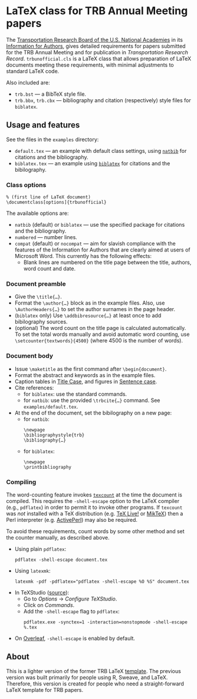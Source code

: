 # LaTeX class for TRB Annual Meeting papers

The [Transportation Research Board of the U.S. National Academies](http://trb.org) in its [Information for Authors](http://onlinepubs.trb.org/onlinepubs/AM/InfoForAuthors.pdf), gives detailed requirements for papers submitted for the TRB Annual Meeting and for publication in *Transportation Research Record*. `trbunofficial.cls` is a LaTeX class that allows preparation of LaTeX documents meeting these requirements, with minimal adjustments to standard LaTeX code.

Also included are:
- `trb.bst` — a BibTeX style file.
- `trb.bbx`, `trb.cbx` — bibliography and citation (respectively) style files for `biblatex`.

## Usage and features

See the files in the `examples` directory:
- `default.tex` — an example with default class settings, using [`natbib`](http://ctan.org/pkg/natbib) for citations and the bibliography.
- `biblatex.tex` — an example using [`biblatex`](https://ctan.org/pkg/biblatex) for citations and the bibilography.

### Class options
```
% (first line of LaTeX document)
\documentclass[options]{trbunofficial}
```

The available options are:
- `natbib` (default) or `biblatex` — use the specified package for citations and the bibliography.
- `numbered` — number lines.
- `compat` (default) or `nocompat` — aim for slavish compliance with the features of the Information for Authors that are clearly aimed at users of Microsoft Word. This currently has the following effects:
  - Blank lines are numbered on the title page between the title, authors, word count and date.

### Document preamble

- Give the `\title{…}`.
- Format the `\author{…}` block as in the example files. Also, use `\AuthorHeaders{…}` to set the author surnames in the page header.
- (`biblatex` only) Use `\addbibresource{…}` at least once to add bibilography sources.
- (optional) The word count on the title page is calculated automatically. To set the total words manually and avoid automatic word counting, use `\setcounter{textwords}{4500}` (where 4500 is the number of words).

### Document body

- Issue `\maketitle` as the first command after `\begin{document}`.
- Format the abstract and keywords as in the example files.
- Caption tables in [Title Case](https://en.wikipedia.org/wiki/Letter_case#Title_case), and figures in  [Sentence case](https://en.wikipedia.org/wiki/Letter_case#Sentence_case).
- Cite references:
  - for `biblatex`: use the standard commands.
  - for `natbib`: use the provided `\trbcite{…}` command. See `examples/default.tex`.
- At the end of the document, set the bibilography on a new page:
  - for `natbib`:
    ```
    \newpage
    \bibliographystyle{trb}
    \bibliography{…}
    ```
  - for `biblatex`:
    ```
    \newpage
    \printbibliography
    ```

### Compiling

The word-counting feature invokes [`texcount`](http://app.uio.no/ifi/texcount/) at the time the document is compiled. This requires the `-shell-escape` option to the LaTeX compiler (e.g., `pdflatex`) in order to permit it to invoke other programs. If `texcount` was *not* installed with a TeX distribution (e.g. [TeX Live!](https://www.tug.org/texlive/) or [MikTeX](https://miktex.org/)) then a Perl interpreter (e.g. [ActivePerl](http://www.activestate.com/activeperl/downloads)) may also be required.

To avoid these requirements, count words by some other method and set the counter manually, as described above.

- Using plain `pdflatex`:
  ```
  pdflatex -shell-escape document.tex
  ```
- Using `latexmk`:
  ```
  latexmk -pdf -pdflatex="pdflatex -shell-escape %O %S" document.tex
  ```
- In TeXStudio ([source](http://tex.stackexchange.com/questions/233511/inkscape-and-shell-escape-with-texstudio)):
  - Go to *Options* → *Configure TeXStudio*.
  - Click on *Commands*.
  - Add the `-shell-escape` flag to ``pdflatex``:
    ```
    pdflatex.exe -synctex=1 -interaction=nonstopmode -shell-escape %.tex
    ```
- On [Overleaf](http://overleaf.com), `-shell-escape` is enabled by default.

## About

This is a lighter version of the former TRB LaTeX
[template](https://github.com/chiehrosswang/TRB_LaTeX_rnw). The previous
version was built primarily for people using R, Sweave, and LaTeX. Therefore,
this version is created for people who need a straight-forward LaTeX template
for TRB papers.
